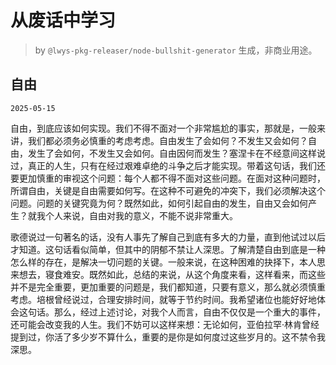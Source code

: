 # 从废话中学习

> by `@lwys-pkg-releaser/node-bullshit-generator` 生成，非商业用途。

## 自由

`2025-05-15`

自由，到底应该如何实现。我们不得不面对一个非常尴尬的事实，那就是，一般来讲，我们都必须务必慎重的考虑考虑。自由发生了会如何？不发生又会如何？自由，发生了会如何，不发生又会如何。自由因何而发生？塞涅卡在不经意间这样说过，真正的人生，只有在经过艰难卓绝的斗争之后才能实现。带着这句话，我们还要更加慎重的审视这个问题：每个人都不得不面对这些问题。在面对这种问题时，所谓自由，关键是自由需要如何写。在这种不可避免的冲突下，我们必须解决这个问题。问题的关键究竟为何？既然如此，如何引起自由的发生，自由又会如何产生？就我个人来说，自由对我的意义，不能不说非常重大。

歌德说过一句著名的话，没有人事先了解自己到底有多大的力量，直到他试过以后才知道。这句话看似简单，但其中的阴郁不禁让人深思。了解清楚自由到底是一种怎么样的存在，是解决一切问题的关键。一般来说，在这种困难的抉择下，本人思来想去，寝食难安。既然如此，总结的来说，从这个角度来看，这样看来，而这些并不是完全重要，更加重要的问题是，我们都知道，只要有意义，那么就必须慎重考虑。培根曾经说过，合理安排时间，就等于节约时间。我希望诸位也能好好地体会这句话。那么，经过上述讨论，对我个人而言，自由不仅仅是一个重大的事件，还可能会改变我的人生。我们不妨可以这样来想：无论如何，亚伯拉罕·林肯曾经提到过，你活了多少岁不算什么，重要的是你是如何度过这些岁月的。这不禁令我深思。